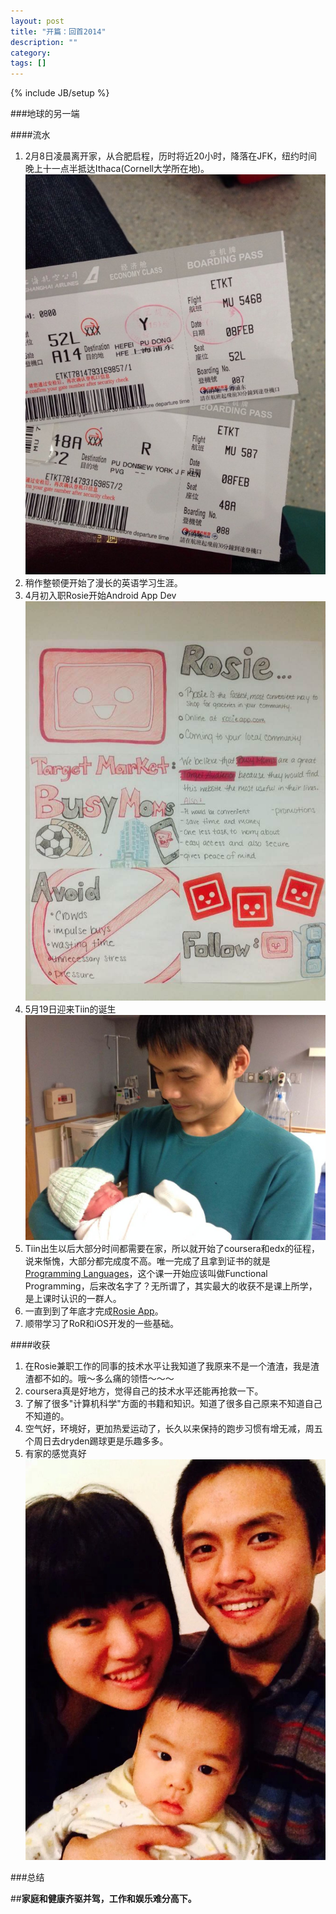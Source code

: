 ```yaml
---
layout: post
title: "开篇：回首2014"
description: ""
category:
tags: []
---
```

{% include JB/setup %}

###地球的另一端


####流水



1. 2月8日凌晨离开家，从合肥启程，历时将近20小时，降落在JFK，纽约时间晚上十一点半抵达Ithaca(Cornell大学所在地)。  ![](/assets/flyticket.jpeg)
2. 稍作整顿便开始了漫长的英语学习生涯。
3. 4月初入职Rosie开始Android App Dev![](/assets/rosie.jpeg)
4. 5月19日迎来Tiin的诞生![](/assets/Tiin.jpeg)
5. Tiin出生以后大部分时间都需要在家，所以就开始了coursera和edx的征程，说来惭愧，大部分都完成度不高。唯一完成了且拿到证书的就是[Programming Languages](https://www.coursera.org/account/accomplishments/certificate/EFBF9YPEED)，这个课一开始应该叫做Functional Programming，后来改名字了？无所谓了，其实最大的收获不是课上所学，是上课时认识的一群人。
6. 一直到到了年底才完成[Rosie App](https://play.google.com/store/apps/details?id=com.rosieapp.main&hl=en)。
7. 顺带学习了RoR和iOS开发的一些基础。

####收获



1. 在Rosie兼职工作的同事的技术水平让我知道了我原来不是一个渣渣，我是渣渣都不如的。哦～多么痛的领悟～～～
2. coursera真是好地方，觉得自己的技术水平还能再抢救一下。
4. 了解了很多"计算机科学"方面的书籍和知识。知道了很多自己原来不知道自己不知道的。
5. 空气好，环境好，更加热爱运动了，长久以来保持的跑步习惯有增无减，周五个周日去dryden踢球更是乐趣多多。
6. 有家的感觉真好![](/assets/family.jpeg)

###总结

##**家庭和健康齐驱并驾，工作和娱乐难分高下。**
